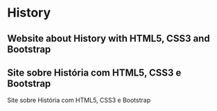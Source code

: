 # History
Website about History with HTML5, CSS3 and Bootstrap
-----------------------------------------------------
Site sobre História com HTML5, CSS3 e Bootstrap
------------------------------------------------------
Site sobre História com HTML5, CSS3 e Bootstrap
